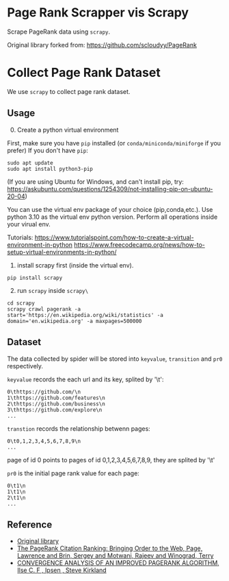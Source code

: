 # Page Rank Scrapper vis Scrapy

Scrape PageRank data using `scrapy`. 

Original library forked from: https://github.com/scloudyy/PageRank




# Collect Page Rank Dataset

We use `scrapy` to collect page rank dataset.

## Usage

0. Create a python virtual environment

First, make sure you have `pip` installed (or `conda/miniconda/miniforge` if you prefer)
If you don't have `pip`:

```
sudo apt update
sudo apt install python3-pip
```
(If you are using Ubuntu for Windows, and can't install pip, try: 
https://askubuntu.com/questions/1254309/not-installing-pip-on-ubuntu-20-04)

You can use the virtual env package of your choice (pip,conda,etc.). 
Use python 3.10 as the virtual env python version. 
Perform all operations inside your virual env. 

Tutorials:
https://www.tutorialspoint.com/how-to-create-a-virtual-environment-in-python
https://www.freecodecamp.org/news/how-to-setup-virtual-environments-in-python/


1. install scrapy first (inside the virtual env). 

```shell
pip install scrapy
```

2. run `scrapy` inside `scrapy\`

```shell
cd scrapy
scrapy crawl pagerank -a start='https://en.wikipedia.org/wiki/statistics' -a domain='en.wikipedia.org' -a maxpages=500000
```


## Dataset

The data collected by spider will be stored into `keyvalue`, `transition` and `pr0` respectively.

`keyvalue` records the each url and its key, splited by '\t':

```
0\thttps://github.com/\n
1\thttps://github.com/features\n
2\thttps://github.com/business\n
3\thttps://github.com/explore\n
...
```

`transtion` records the relationship betwenn pages:

```
0\t0,1,2,3,4,5,6,7,8,9\n
...
```

page of id 0 points to pages of id 0,1,2,3,4,5,6,7,8,9, they are splited by '\t'

`pr0` is the initial page rank value for each page:

```
0\t1\n
1\t1\n
2\t1\n
...
```


## Reference

- [Original library](https://github.com/scloudyy/PageRank)
- [The PageRank Citation Ranking: Bringing Order to the Web, Page, Lawrence and Brin, Sergey and Motwani, Rajeev and Winograd, Terry](http://ilpubs.stanford.edu:8090/422/)
- [CONVERGENCE ANALYSIS OF AN IMPROVED PAGERANK ALGORITHM, Ilse C. F , Ipsen , Steve Kirkland](http://citeseerx.ist.psu.edu/viewdoc/summary?doi=10.1.1.330.8697)

